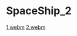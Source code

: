 # SpaceShip_2
 
[1.webm](https://user-images.githubusercontent.com/123800500/234923445-ed82774e-e755-44e5-8050-094a3e0c29c4.webm)
[2.webm](https://user-images.githubusercontent.com/123800500/234923538-6e1c35e7-49ac-456f-bfb2-94810d8165f8.webm)
